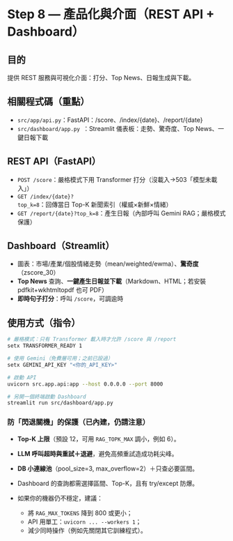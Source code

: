 
# Step 8 — 產品化與介面（REST API + Dashboard）

## 目的
提供 REST 服務與可視化介面：打分、Top News、日報生成與下載。

## 相關程式碼（重點）
- `src/app/api.py`：FastAPI：/score、/index/{date}、/report/{date}
- `src/dashboard/app.py `：Streamlit 儀表板：走勢、驚奇度、Top News、一鍵日報下載

## **REST API（FastAPI）**
* `POST /score`：嚴格模式下用 Transformer 打分（沒載入→503「模型未載入」）
* `GET /index/{date}?top_k=8`：回傳當日 Top-K 新聞索引（權威×新鮮×情緒）
* `GET /report/{date}?top_k=8`：產生日報（內部呼叫 Gemini RAG；嚴格模式保護）

## **Dashboard（Streamlit）**
* 圖表：市場/產業/個股情緒走勢（mean/weighted/ewma）、**驚奇度**（zscore_30）
* **Top News** 查詢、**一鍵產生日報並下載**（Markdown、HTML；若安裝 pdfkit+wkhtmltopdf 也可 PDF）
* **即時句子打分**：呼叫 `/score`，可調逾時


## 使用方式（指令）
```bash
# 嚴格模式：只有 Transformer 載入時才允許 /score 與 /report
setx TRANSFORMER_READY 1

# 使用 Gemini（免費層可用；之前已設過）
setx GEMINI_API_KEY "<你的_API_KEY>"

# 啟動 API
uvicorn src.app.api:app --host 0.0.0.0 --port 8000

# 另開一個終端啟動 Dashboard
streamlit run src/dashboard/app.py
```

### 防「閃退關機」的保護（已內建，仍請注意）

* **Top-K 上限**（預設 12，可用 `RAG_TOPK_MAX` 調小，例如 6）。
* **LLM 呼叫超時與重試＋退避**，避免高頻重試造成功耗尖峰。
* **DB 小連線池**（pool_size=3, max_overflow=2）＋只查必要區間。
* Dashboard 的查詢都需選擇區間、Top-K，且有 try/except 防爆。
* 如果你的機器仍不穩定，建議：

  * 將 `RAG_MAX_TOKENS` 降到 800 或更小；
  * API 用單工：`uvicorn ... --workers 1`；
  * 減少同時操作（例如先關閉其它訓練程式）。


